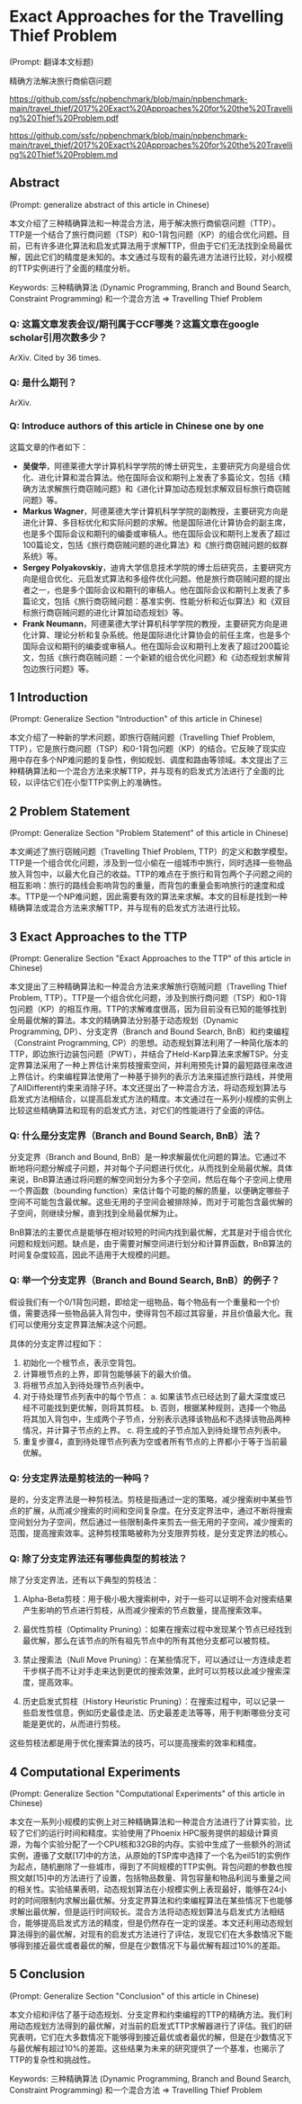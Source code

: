 # Exact Approaches for the Travelling Thief Problem

(Prompt: 翻译本文标题)

精确方法解决旅行商偷窃问题

https://github.com/ssfc/npbenchmark/blob/main/npbenchmark-main/travel_thief/2017%20Exact%20Approaches%20for%20the%20Travelling%20Thief%20Problem.pdf

https://github.com/ssfc/npbenchmark/blob/main/npbenchmark-main/travel_thief/2017%20Exact%20Approaches%20for%20the%20Travelling%20Thief%20Problem.md

## Abstract

(Prompt: generalize abstract of this article in Chinese)

本文介绍了三种精确算法和一种混合方法，用于解决旅行商偷窃问题（TTP）。TTP是一个结合了旅行商问题（TSP）和0-1背包问题（KP）的组合优化问题。目前，已有许多进化算法和启发式算法用于求解TTP，但由于它们无法找到全局最优解，因此它们的精度是未知的。本文通过与现有的最先进方法进行比较，对小规模的TTP实例进行了全面的精度分析。

Keywords: 三种精确算法 (Dynamic Programming, Branch and Bound Search, Constraint Programming) 和一个混合方法 => Travelling Thief Problem

### Q: 这篇文章发表会议/期刊属于CCF哪类？这篇文章在google scholar引用次数多少？

ArXiv. Cited by 36 times. 

### Q: 是什么期刊？

ArXiv. 

### Q: Introduce authors of this article in Chinese one by one

这篇文章的作者如下：

- **吴俊华**，阿德莱德大学计算机科学学院的博士研究生，主要研究方向是组合优化、进化计算和混合算法。他在国际会议和期刊上发表了多篇论文，包括《精确方法求解旅行商窃贼问题》和《进化计算加动态规划求解双目标旅行商窃贼问题》等。
- **Markus Wagner**，阿德莱德大学计算机科学学院的副教授，主要研究方向是进化计算、多目标优化和实际问题的求解。他是国际进化计算协会的副主席，也是多个国际会议和期刊的编委或审稿人。他在国际会议和期刊上发表了超过100篇论文，包括《旅行商窃贼问题的进化算法》和《旅行商窃贼问题的蚁群系统》等。
- **Sergey Polyakovskiy**，迪肯大学信息技术学院的博士后研究员，主要研究方向是组合优化、元启发式算法和多组件优化问题。他是旅行商窃贼问题的提出者之一，也是多个国际会议和期刊的审稿人。他在国际会议和期刊上发表了多篇论文，包括《旅行商窃贼问题：基准实例、性能分析和近似算法》和《双目标旅行商窃贼问题的进化计算加动态规划》等。
- **Frank Neumann**，阿德莱德大学计算机科学学院的教授，主要研究方向是进化计算、理论分析和复杂系统。他是国际进化计算协会的前任主席，也是多个国际会议和期刊的编委或审稿人。他在国际会议和期刊上发表了超过200篇论文，包括《旅行商窃贼问题：一个新颖的组合优化问题》和《动态规划求解背包边旅行问题》等。

## 1 Introduction

(Prompt: Generalize Section "Introduction" of this article in Chinese)

本文介绍了一种新的学术问题，即旅行窃贼问题（Travelling Thief Problem, TTP），它是旅行商问题（TSP）和0-1背包问题（KP）的结合。它反映了现实应用中存在多个NP难问题的复杂性，例如规划、调度和路由等领域。本文提出了三种精确算法和一个混合方法来求解TTP，并与现有的启发式方法进行了全面的比较，以评估它们在小型TTP实例上的准确性。

## 2 Problem Statement

(Prompt: Generalize Section "Problem Statement" of this article in Chinese)

本文阐述了旅行窃贼问题（Travelling Thief Problem, TTP）的定义和数学模型。TTP是一个组合优化问题，涉及到一位小偷在一组城市中旅行，同时选择一些物品放入背包中，以最大化自己的收益。TTP的难点在于旅行和背包两个子问题之间的相互影响：旅行的路线会影响背包的重量，而背包的重量会影响旅行的速度和成本。TTP是一个NP难问题，因此需要有效的算法来求解。本文的目标是找到一种精确算法或混合方法来求解TTP，并与现有的启发式方法进行比较。

## 3 Exact Approaches to the TTP

(Prompt: Generalize Section "Exact Approaches to the TTP" of this article in Chinese)

本文提出了三种精确算法和一种混合方法来求解旅行窃贼问题（Travelling Thief Problem, TTP）。TTP是一个组合优化问题，涉及到旅行商问题（TSP）和0-1背包问题（KP）的相互作用。TTP的求解难度很高，因为目前没有已知的能够找到全局最优解的算法。本文的精确算法分别基于动态规划（Dynamic Programming, DP）、分支定界（Branch and Bound Search, BnB）和约束编程（Constraint Programming, CP）的思想。动态规划算法利用了一种简化版本的TTP，即边旅行边装包问题（PWT），并结合了Held-Karp算法来求解TSP。分支定界算法采用了一种上界估计来剪枝搜索空间，并利用预先计算的最短路径来改进上界估计。约束编程算法使用了一种基于排列的表示方法来描述旅行路线，并使用了AllDifferent约束来消除子环。本文还提出了一种混合方法，将动态规划算法与启发式方法相结合，以提高启发式方法的精度。本文通过在一系列小规模的实例上比较这些精确算法和现有的启发式方法，对它们的性能进行了全面的评估。

### Q: 什么是分支定界（Branch and Bound Search, BnB）法？

分支定界（Branch and Bound, BnB）是一种求解最优化问题的算法。它通过不断地将问题分解成子问题，并对每个子问题进行优化，从而找到全局最优解。具体来说，BnB算法通过将问题的解空间划分为多个子空间，然后在每个子空间上使用一个界函数（bounding function）来估计每个可能的解的质量，以便确定哪些子空间不可能包含最优解。这些无用的子空间会被排除掉，而对于可能包含最优解的子空间，则继续分解，直到找到全局最优解为止。

BnB算法的主要优点是能够在相对较短的时间内找到最优解，尤其是对于组合优化问题和规划问题。缺点是，由于需要对解空间进行划分和计算界函数，BnB算法的时间复杂度较高，因此不适用于大规模的问题。

### Q: 举一个分支定界（Branch and Bound Search, BnB）的例子？

假设我们有一个0/1背包问题，即给定一组物品，每个物品有一个重量和一个价值，需要选择一些物品装入背包中，使得背包不超过其容量，并且价值最大化。我们可以使用分支定界算法解决这个问题。

具体的分支定界过程如下：

1. 初始化一个根节点，表示空背包。
2. 计算根节点的上界，即背包能够装下的最大价值。
3. 将根节点加入到待处理节点列表中。
4. 对于待处理节点列表中的每个节点： a. 如果该节点已经达到了最大深度或已经不可能找到更优解，则将其剪枝。 b. 否则，根据某种规则，选择一个物品将其加入背包中，生成两个子节点，分别表示选择该物品和不选择该物品两种情况，并计算子节点的上界。 c. 将生成的子节点加入到待处理节点列表中。
5. 重复步骤4，直到待处理节点列表为空或者所有节点的上界都小于等于当前最优解。

### Q: 分支定界法是剪枝法的一种吗？

是的，分支定界法是一种剪枝法。剪枝是指通过一定的策略，减少搜索树中某些节点的扩展，从而减少搜索的时间和空间复杂度。在分支定界法中，通过不断将搜索空间划分为子空间，然后通过一些限制条件来剪去一些无用的子空间，减少搜索的范围，提高搜索效率。这种剪枝策略被称为分支限界剪枝，是分支定界法的核心。

### Q: 除了分支定界法还有哪些典型的剪枝法？

除了分支定界法，还有以下典型的剪枝法：

1. Alpha-Beta剪枝：用于极小极大搜索树中，对于一些可以证明不会对搜索结果产生影响的节点进行剪枝，从而减少搜索的节点数量，提高搜索效率。

2. 最优性剪枝（Optimality Pruning）：如果在搜索过程中发现某个节点已经找到最优解，那么在该节点的所有祖先节点中的所有其他分支都可以被剪枝。

3. 禁止搜索法（Null Move Pruning）：在某些情况下，可以通过让一方连续走若干步棋子而不让对手走来达到更优的搜索效果，此时可以剪枝以此减少搜索深度，提高效率。

4. 历史启发式剪枝（History Heuristic Pruning）：在搜索过程中，可以记录一些启发性信息，例如历史最佳走法、历史最差走法等等，用于判断哪些分支可能是更优的，从而进行剪枝。

这些剪枝法都是用于优化搜索算法的技巧，可以提高搜索的效率和精度。

## 4 Computational Experiments

(Prompt: Generalize Section "Computational Experiments" of this article in Chinese)

本文在一系列小规模的实例上对三种精确算法和一种混合方法进行了计算实验，比较了它们的运行时间和精度。实验使用了Phoenix HPC服务提供的超级计算资源，为每个实验分配了一个CPU核和32GB的内存。实验中生成了一些额外的测试实例，遵循了文献[17]中的方法，从原始的TSP库中选择了一个名为eil51的实例作为起点，随机删除了一些城市，得到了不同规模的TTP实例。背包问题的参数也按照文献[15]中的方法进行了设置，包括物品数量、背包容量和物品利润与重量之间的相关性。实验结果表明，动态规划算法在小规模实例上表现最好，能够在24小时的时间限制内求解出最优解。分支定界算法和约束编程算法在某些情况下也能够求解出最优解，但是运行时间较长。混合方法将动态规划算法与启发式方法相结合，能够提高启发式方法的精度，但是仍然存在一定的误差。本文还利用动态规划算法得到的最优解，对现有的启发式方法进行了评估，发现它们在大多数情况下能够得到接近最优或者最优的解，但是在少数情况下与最优解有超过10%的差距。

## 5 Conclusion

(Prompt: Generalize Section "Conclusion" of this article in Chinese)

本文介绍和评估了基于动态规划、分支定界和约束编程的TTP的精确方法。我们利用动态规划方法得到的最优解，对当前的启发式TTP求解器进行了评估。我们的研究表明，它们在大多数情况下能够得到接近最优或者最优的解，但是在少数情况下与最优解有超过10%的差距。这些结果为未来的研究提供了一个基准，也揭示了TTP的复杂性和挑战性。

Keywords: 三种精确算法 (Dynamic Programming, Branch and Bound Search, Constraint Programming) 和一个混合方法 => Travelling Thief Problem